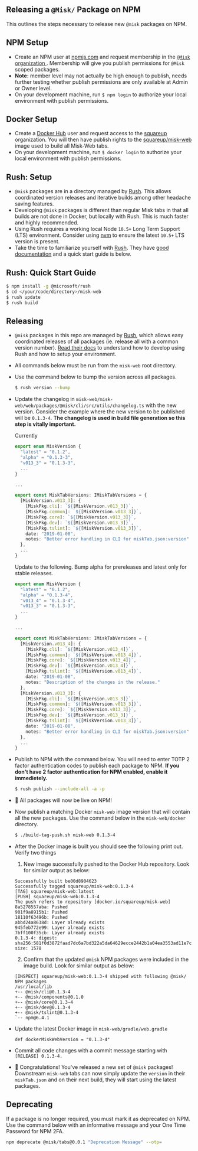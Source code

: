 ## Releasing a `@Misk/` Package on NPM

This outlines the steps necessary to release new `@misk` packages on NPM.

## NPM Setup

- Create an NPM user at [npmjs.com](http://npmjs.com/) and request membership in the [`@Misk` organization ](https://www.npmjs.com/org/misk). Membership will give you publish permissions for `@Misk` scoped packages.
- **Note:** member level may not actually be high enough to publish, needs further testing whether publish permissions are only available at Admin or Owner level.
- On your development machine, run `$ npm login` to authorize your local environment with publish permissions.

## Docker Setup

- Create a [Docker Hub](https://hub.docker.com/) user and request access to the [squareup](https://cloud.docker.com/u/squareup) organization. You will then have publish rights to the [squareup/misk-web](https://cloud.docker.com/u/squareup/repository/docker/squareup/misk-web) image used to build all Misk-Web tabs.
- On your development machine, run `$ docker login` to authorize your local environment with publish permissions.

## Rush: Setup

- `@misk` packages are in a directory managed by [Rush](https://rushjs.io/). This allows coordinated version releases and iterative builds among other headache saving features.
- Developing `@misk` packages is different than regular Misk tabs in that all builds are not done in Docker, but locally with Rush. This is much faster and highly recommended.
- Using Rush requires a working local Node `10.5+` Long Term Support (LTS) environment. Consider using [nvm](https://github.com/creationix/nvm) to ensure the latest `10.5+` LTS version is present.
- Take the time to familiarize yourself with [Rush](https://rushjs.io/). They have [good documentation](https://rushjs.io/pages/intro/welcome/) and a quick start guide is below.

## Rush: Quick Start Guide

```Bash
$ npm install -g @microsoft/rush
$ cd </your/code/directory>/misk-web
$ rush update
$ rush build
```

## Releasing

- `@misk` packages in this repo are managed by [Rush](https://rushjs.io/), which allows easy coordinated releases of all packages (ie. release all with a common version number). [Read their docs](https://rushjs.io/pages/intro/welcome/) to understand how to develop using Rush and how to setup your environment.
- All commands below must be run from the `misk-web` root directory.
- Use the command below to bump the version across all packages.

  ```Bash
  $ rush version --bump
  ```

- Update the changelog in `misk-web/misk-web/web/packages/@misk/cli/src/utils/changelog.ts` with the new version. Consider the example where the new version to be published will be `0.1.3-4`. **The changelog is used in build file generation so this step is vitally important.**

  Currently

  ```Typescript
  export enum MiskVersion {
    "latest" = "0.1.2",
    "alpha" = "0.1.3-3",
    "v013_3" = "0.1.3-3",
    ...
  }

  ...

  export const MiskTabVersions: IMiskTabVersions = {
    [MiskVersion.v013_3]: {
      [MiskPkg.cli]: `${[MiskVersion.v013_3]}`,
      [MiskPkg.common]: `${[MiskVersion.v013_3]}`,
      [MiskPkg.core]: `${[MiskVersion.v013_3]}`,
      [MiskPkg.dev]: `${[MiskVersion.v013_3]}`,
      [MiskPkg.tslint]: `${[MiskVersion.v013_3]}`,
      date: "2019-01-08",
      notes: "Better error handling in CLI for miskTab.json:version"
    },
    ...
  }
  ```

  Update to the following. Bump alpha for prereleases and latest only for stable releases.

  ```Typescript
  export enum MiskVersion {
    "latest" = "0.1.2",
    "alpha" = "0.1.3-4",
    "v013_4" = "0.1.3-4",
    "v013_3" = "0.1.3-3",
    ...
  }

  ...

  export const MiskTabVersions: IMiskTabVersions = {
    [MiskVersion.v013_4]: {
      [MiskPkg.cli]: `${[MiskVersion.v013_4]}`,
      [MiskPkg.common]: `${[MiskVersion.v013_4]}`,
      [MiskPkg.core]: `${[MiskVersion.v013_4]}`,
      [MiskPkg.dev]: `${[MiskVersion.v013_4]}`,
      [MiskPkg.tslint]: `${[MiskVersion.v013_4]}`,
      date: "2019-01-08",
      notes: "Description of the changes in the release."
    },
    [MiskVersion.v013_3]: {
      [MiskPkg.cli]: `${[MiskVersion.v013_3]}`,
      [MiskPkg.common]: `${[MiskVersion.v013_3]}`,
      [MiskPkg.core]: `${[MiskVersion.v013_3]}`,
      [MiskPkg.dev]: `${[MiskVersion.v013_3]}`,
      [MiskPkg.tslint]: `${[MiskVersion.v013_3]}`,
      date: "2019-01-08",
      notes: "Better error handling in CLI for miskTab.json:version"
    },
    ...
  }
  ```

- Publish to NPM with the command below. You will need to enter TOTP 2 factor authentication codes to publish each package to NPM. **If you don't have 2 factor authentication for NPM enabled, enable it immedietely.**

  ```Bash
  $ rush publish --include-all -a -p
  ```

- 🎉 All packages will now be live on NPM!

- Now publish a matching Docker `misk-web` image version that will contain all the new packages. Use the command below in the `misk-web/docker` directory.

  ```Bash
  $ ./build-tag-push.sh misk-web 0.1.3-4
  ```

- After the Docker image is built you should see the following print out. Verify two things

  1. New image successfully pushed to the Docker Hub repository. Look for similar output as below:

  ```
  Successfully built be00d8904623
  Successfully tagged squareup/misk-web:0.1.3-4
  [TAG] squareup/misk-web:latest
  [PUSH] squareup/misk-web:0.1.3-4
  The push refers to repository [docker.io/squareup/misk-web]
  8a5278557aba: Pushed
  901f9a8915b1: Pushed
  18110f63496b: Pushed
  abbd24a8638d: Layer already exists
  945feb772e99: Layer already exists
  7bff100f35cb: Layer already exists
  0.1.3-4: digest: sha256:581f0d3872faad7dc6a7bd322a5da64629ecce2442b1a04ea3553ad11e7c6e96 size: 1578
  ```

  2. Confirm that the updated `@misk` NPM packages were included in the image build. Look for similar output as below:

  ```
  [INSPECT] squareup/misk-web:0.1.3-4 shipped with following @misk/ NPM packages
  /usr/local/lib
  +-- @misk/cli@0.1.3-4
  +-- @misk/components@0.1.0
  +-- @misk/core@0.1.3-4
  +-- @misk/dev@0.1.3-4
  +-- @misk/tslint@0.1.3-4
  `-- npm@6.4.1
  ```

- Update the latest Docker image in `misk-web/gradle/web.gradle`

  ```Gradle
  def dockerMiskWebVersion = "0.1.3-4"
  ```

- Commit all code changes with a commit message starting with `[RELEASE] 0.1.3-4.`

- 🎉 Congratulations! You've released a new set of `@misk` packages! Downstream `misk-web` tabs can now simply update the `version` in their `miskTab.json` and on their next build, they will start using the latest packages.

## Deprecating

If a package is no longer required, you must mark it as deprecated on NPM. Use the command below with an informative message and your One Time Password for NPM 2FA.

```Bash
npm deprecate @misk/tabs@0.0.1 "Deprecation Message" --otp=
```

